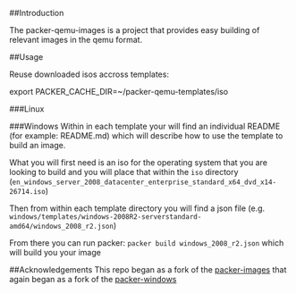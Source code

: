 
##Introduction

The packer-qemu-images is a project that provides easy building of relevant images in the qemu format.

##Usage

Reuse downloaded isos accross templates:

export PACKER_CACHE_DIR=~/packer-qemu-templates/iso

###Linux

###Windows
Within in each template your will find an individual README (for example: README.md) which will describe how to use the template to build an image.

What you will first need is an iso for the operating system that you are looking to build and you will place that within the `iso` directory (`en_windows_server_2008_datacenter_enterprise_standard_x64_dvd_x14-26714.iso`)

Then from within each template directory you will find a json file (e.g. `windows/templates/windows-2008R2-serverstandard-amd64/windows_2008_r2.json`)

From there you can run packer: `packer build windows_2008_r2.json` which will build you your image


##Acknowledgements
This repo began as a fork of the [packer-images](https://github.com/opentable/packer-images.git) that again began as a fork of the [packer-windows](https://github.com/joefitzgerald/packer-windows)

